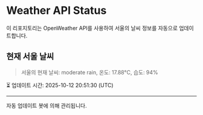 
# Weather API Status

이 리포지토리는 OpenWeather API를 사용하여 서울의 날씨 정보를 자동으로 업데이트합니다.

## 현재 서울 날씨
> 서울의 현재 날씨: moderate rain, 온도: 17.88°C, 습도: 94%

⏳ 업데이트 시간: 2025-10-12 20:51:30 (UTC)

---
자동 업데이트 봇에 의해 관리됩니다.
